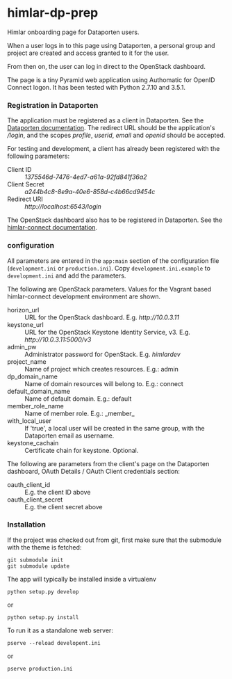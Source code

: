 # himlar-dp-prep

Himlar onboarding page for Dataporten users.

When a user logs in to this page using Dataporten, a personal group
and project are created and access granted to it for the user.

From then on, the user can log in direct to the OpenStack dashboard.

The page is a tiny Pyramid web application using Authomatic for OpenID
Connect logon. It has been tested with Python 2.7.10 and 3.5.1.

### Registration in Dataporten

The application must be registered as a client in Dataporten. See
the [Dataporten documentation](http://feideconnect.no/docs/authorization/#register). The redirect URL
should be the application's _/login_, and the scopes _profile_, _userid_,
_email_ and _openid_ should be accepted.

For testing and development, a client has already been registered with
the following parameters: 
<dl>
<dt>Client ID<dt>
<dd><em>1375546d-7476-4ed7-a61a-92fd841f36a2</em></dd>
<dt>Client Secret<dt>
<dd><em>a244b4c8-8e9a-40e6-858d-c4b66cd9454c</em></dd>
<dt>Redirect URI<dt>
<dd><em>http://localhost:6543/login</em></dd>
</dl>

The OpenStack dashboard also has to be registered in Dataporten. See
the [himlar-connect documentation](https://github.com/norcams/himlar-connect#to-register-the-dev-env-horizonkeystone-in-connect).

###  configuration

All parameters are entered in the `app:main` section of the
configuration file (`development.ini` or `production.ini`). Copy
`development.ini.example` to `development.ini` and add the parameters.

The following are OpenStack parameters. Values for the Vagrant based himlar-connect
development environment are shown.

<dl>
<dt>horizon_url</dt>
<dd>URL for the OpenStack dashboard. E.g. <em>http://10.0.3.11</em></dd>
<dt>keystone_url</dt>
<dd>URL for the OpenStack Keystone Identity Service, v3. E.g. <em>http://10.0.3.11:5000/v3</em></dd>
<dt>admin_pw</dt>
<dd>Administrator password for OpenStack. E.g. <em>himlardev</em></dd>
<dt>project_name</dt>
<dd>Name of project which creates resources. E.g.: admin</dd>
<dt>dp_domain_name</dt>
<dd>Name of domain resources will belong to. E.g.: connect</dd>
<dt>default_domain_name</dt>
<dd>Name of default domain. E.g.: default</dd>
<dt>member_role_name</dt>
<dd>Name of member role. E.g.: _member_</dd>
<dt>with_local_user</dt>
<dd>If 'true', a local user will be created in the same group, with
the Dataporten email as username.</dd>
<dt>keystone_cachain</dt>
<dd>Certificate chain for keystone. Optional.</dd>
</dl>

The following are parameters from the client's page on the Dataporten
dashboard, OAuth Details / OAuth Client credentials
section:

<dl>
<dt>oauth_client_id</dt>
<dd>E.g. the client ID above</dd>
<dt>oauth_client_secret</dt>
<dd>E.g. the client secret above</em></dd>
</dl>

### Installation

If the project was checked out from git, first make sure that the
submodule with the theme is fetched:

    git submodule init
    git submodule update

The app will typically be installed inside a virtualenv

    python setup.py develop

or

    python setup.py install

To run it as a standalone web server:

    pserve --reload developent.ini

or

    pserve production.ini


